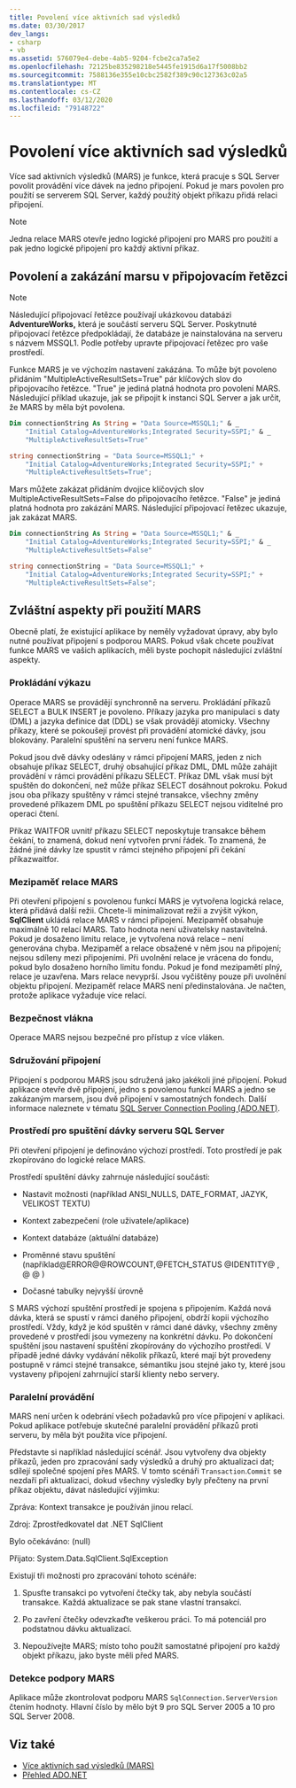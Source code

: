 ```yaml
---
title: Povolení více aktivních sad výsledků
ms.date: 03/30/2017
dev_langs:
- csharp
- vb
ms.assetid: 576079e4-debe-4ab5-9204-fcbe2ca7a5e2
ms.openlocfilehash: 72125be835298218e5445fe1915d6a17f5008bb2
ms.sourcegitcommit: 7588136e355e10cbc2582f389c90c127363c02a5
ms.translationtype: MT
ms.contentlocale: cs-CZ
ms.lasthandoff: 03/12/2020
ms.locfileid: "79148722"
---
```

# <a name="enabling-multiple-active-result-sets"></a>Povolení více aktivních sad výsledků
Více sad aktivních výsledků (MARS) je funkce, která pracuje s SQL Server povolit provádění více dávek na jedno připojení. Pokud je mars povolen pro použití se serverem SQL Server, každý použitý objekt příkazu přidá relaci připojení.  
  
> [!NOTE]
> Jedna relace MARS otevře jedno logické připojení pro MARS pro použití a pak jedno logické připojení pro každý aktivní příkaz.  
  
## <a name="enabling-and-disabling-mars-in-the-connection-string"></a>Povolení a zakázání marsu v připojovacím řetězci  
  
> [!NOTE]
> Následující připojovací řetězce používají ukázkovou databázi **AdventureWorks,** která je součástí serveru SQL Server. Poskytnuté připojovací řetězce předpokládají, že databáze je nainstalována na serveru s názvem MSSQL1. Podle potřeby upravte připojovací řetězec pro vaše prostředí.  
  
 Funkce MARS je ve výchozím nastavení zakázána. To může být povoleno přidáním "MultipleActiveResultSets=True" pár klíčových slov do připojovacího řetězce. "True" je jediná platná hodnota pro povolení MARS. Následující příklad ukazuje, jak se připojit k instanci SQL Server a jak určit, že MARS by měla být povolena.  
  
```vb  
Dim connectionString As String = "Data Source=MSSQL1;" & _  
    "Initial Catalog=AdventureWorks;Integrated Security=SSPI;" & _  
    "MultipleActiveResultSets=True"  
```  
  
```csharp  
string connectionString = "Data Source=MSSQL1;" +
    "Initial Catalog=AdventureWorks;Integrated Security=SSPI;" +  
    "MultipleActiveResultSets=True";  
```  
  
 Mars můžete zakázat přidáním dvojice klíčových slov MultipleActiveResultSets=False do připojovacího řetězce. "False" je jediná platná hodnota pro zakázání MARS. Následující připojovací řetězec ukazuje, jak zakázat MARS.  
  
```vb  
Dim connectionString As String = "Data Source=MSSQL1;" & _  
    "Initial Catalog=AdventureWorks;Integrated Security=SSPI;" & _  
    "MultipleActiveResultSets=False"  
```  
  
```csharp  
string connectionString = "Data Source=MSSQL1;" +
    "Initial Catalog=AdventureWorks;Integrated Security=SSPI;" +  
    "MultipleActiveResultSets=False";  
```  
  
## <a name="special-considerations-when-using-mars"></a>Zvláštní aspekty při použití MARS  
 Obecně platí, že existující aplikace by neměly vyžadovat úpravy, aby bylo nutné používat připojení s podporou MARS. Pokud však chcete používat funkce MARS ve vašich aplikacích, měli byste pochopit následující zvláštní aspekty.  
  
### <a name="statement-interleaving"></a>Prokládání výkazu  
 Operace MARS se provádějí synchronně na serveru. Prokládání příkazů SELECT a BULK INSERT je povoleno. Příkazy jazyka pro manipulaci s daty (DML) a jazyka definice dat (DDL) se však provádějí atomicky. Všechny příkazy, které se pokoušejí provést při provádění atomické dávky, jsou blokovány. Paralelní spuštění na serveru není funkce MARS.  
  
 Pokud jsou dvě dávky odeslány v rámci připojení MARS, jeden z nich obsahuje příkaz SELECT, druhý obsahující příkaz DML, DML může zahájit provádění v rámci provádění příkazu SELECT. Příkaz DML však musí být spuštěn do dokončení, než může příkaz SELECT dosáhnout pokroku. Pokud jsou oba příkazy spuštěny v rámci stejné transakce, všechny změny provedené příkazem DML po spuštění příkazu SELECT nejsou viditelné pro operaci čtení.  
  
 Příkaz WAITFOR uvnitř příkazu SELECT neposkytuje transakce během čekání, to znamená, dokud není vytvořen první řádek. To znamená, že žádné jiné dávky lze spustit v rámci stejného připojení při čekání příkazwaitfor.  
  
### <a name="mars-session-cache"></a>Mezipaměť relace MARS  
 Při otevření připojení s povolenou funkcí MARS je vytvořena logická relace, která přidává další režii. Chcete-li minimalizovat režii a zvýšit výkon, **SqlClient** ukládá relace MARS v rámci připojení. Mezipaměť obsahuje maximálně 10 relací MARS. Tato hodnota není uživatelsky nastavitelná. Pokud je dosaženo limitu relace, je vytvořena nová relace – není generována chyba. Mezipaměť a relace obsažené v něm jsou na připojení; nejsou sdíleny mezi připojeními. Při uvolnění relace je vrácena do fondu, pokud bylo dosaženo horního limitu fondu. Pokud je fond mezipamětí plný, relace je uzavřena. Mars relace nevyprší. Jsou vyčištěny pouze při uvolnění objektu připojení. Mezipaměť relace MARS není předinstalována. Je načten, protože aplikace vyžaduje více relací.  
  
### <a name="thread-safety"></a>Bezpečnost vlákna  
 Operace MARS nejsou bezpečné pro přístup z více vláken.  
  
### <a name="connection-pooling"></a>Sdružování připojení  
 Připojení s podporou MARS jsou sdružená jako jakékoli jiné připojení. Pokud aplikace otevře dvě připojení, jedno s povolenou funkcí MARS a jedno se zakázaným marsem, jsou dvě připojení v samostatných fondech. Další informace naleznete v tématu [SQL Server Connection Pooling (ADO.NET)](../sql-server-connection-pooling.md).  
  
### <a name="sql-server-batch-execution-environment"></a>Prostředí pro spuštění dávky serveru SQL Server  
 Při otevření připojení je definováno výchozí prostředí. Toto prostředí je pak zkopírováno do logické relace MARS.  
  
 Prostředí spuštění dávky zahrnuje následující součásti:  
  
- Nastavit možnosti (například ANSI_NULLS, DATE_FORMAT, JAZYK, VELIKOST TEXTU)  
  
- Kontext zabezpečení (role uživatele/aplikace)  
  
- Kontext databáze (aktuální databáze)  
  
- Proměnné stavu spuštění (například@ERROR@@ROWCOUNT,@FETCH_STATUS @IDENTITY@ , @ @ )  
  
- Dočasné tabulky nejvyšší úrovně  
  
 S MARS výchozí spuštění prostředí je spojena s připojením. Každá nová dávka, která se spustí v rámci daného připojení, obdrží kopii výchozího prostředí. Vždy, když je kód spuštěn v rámci dané dávky, všechny změny provedené v prostředí jsou vymezeny na konkrétní dávku. Po dokončení spuštění jsou nastavení spuštění zkopírovány do výchozího prostředí. V případě jedné dávky vydávání několik příkazů, které mají být provedeny postupně v rámci stejné transakce, sémantiku jsou stejné jako ty, které jsou vystaveny připojení zahrnující starší klienty nebo servery.  
  
### <a name="parallel-execution"></a>Paralelní provádění  
 MARS není určen k odebrání všech požadavků pro více připojení v aplikaci. Pokud aplikace potřebuje skutečné paralelní provádění příkazů proti serveru, by měla být použita více připojení.  
  
 Představte si například následující scénář. Jsou vytvořeny dva objekty příkazů, jeden pro zpracování sady výsledků a druhý pro aktualizaci dat; sdílejí společné spojení přes MARS. V tomto scénáři `Transaction`.`Commit` se nezdaří při aktualizaci, dokud všechny výsledky byly přečteny na první příkaz objektu, dávat následující výjimku:  
  
 Zpráva: Kontext transakce je používán jinou relací.  
  
 Zdroj: Zprostředkovatel dat .NET SqlClient  
  
 Bylo očekáváno: (null)  
  
 Přijato: System.Data.SqlClient.SqlException  
  
 Existují tři možnosti pro zpracování tohoto scénáře:  
  
1. Spusťte transakci po vytvoření čtečky tak, aby nebyla součástí transakce. Každá aktualizace se pak stane vlastní transakcí.  
  
2. Po zavření čtečky odevzkaďte veškerou práci. To má potenciál pro podstatnou dávku aktualizací.  
  
3. Nepoužívejte MARS; místo toho použít samostatné připojení pro každý objekt příkazu, jako byste měli před MARS.  
  
### <a name="detecting-mars-support"></a>Detekce podpory MARS  
 Aplikace může zkontrolovat podporu MARS `SqlConnection.ServerVersion` čtením hodnoty. Hlavní číslo by mělo být 9 pro SQL Server 2005 a 10 pro SQL Server 2008.  
  
## <a name="see-also"></a>Viz také

- [Více aktivních sad výsledků (MARS)](multiple-active-result-sets-mars.md)
- [Přehled ADO.NET](../ado-net-overview.md)
